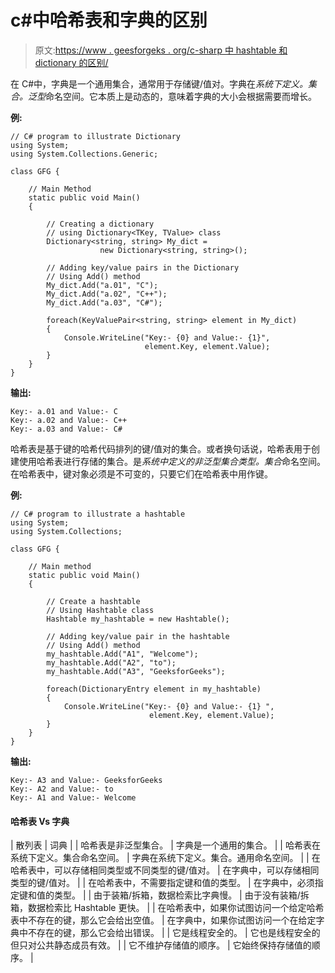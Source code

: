# c#中哈希表和字典的区别

> 原文:[https://www . geesforgeks . org/c-sharp 中 hashtable 和 dictionary 的区别/](https://www.geeksforgeeks.org/difference-between-hashtable-and-dictionary-in-c-sharp/)

在 C#中，字典是一个通用集合，通常用于存储键/值对。字典在*系统下定义。集合。泛型*命名空间。它本质上是动态的，意味着字典的大小会根据需要而增长。

**例:**

```
// C# program to illustrate Dictionary
using System;
using System.Collections.Generic;

class GFG {

    // Main Method
    static public void Main()
    {

        // Creating a dictionary
        // using Dictionary<TKey, TValue> class
        Dictionary<string, string> My_dict = 
                    new Dictionary<string, string>();

        // Adding key/value pairs in the Dictionary
        // Using Add() method
        My_dict.Add("a.01", "C");
        My_dict.Add("a.02", "C++");
        My_dict.Add("a.03", "C#");

        foreach(KeyValuePair<string, string> element in My_dict)
        {
            Console.WriteLine("Key:- {0} and Value:- {1}", 
                              element.Key, element.Value);
        }
    }
}
```

**输出:**

```
Key:- a.01 and Value:- C
Key:- a.02 and Value:- C++
Key:- a.03 and Value:- C#

```

哈希表是基于键的哈希代码排列的键/值对的集合。或者换句话说，哈希表用于创建使用哈希表进行存储的集合。是*系统中定义的非泛型集合类型。集合*命名空间。在哈希表中，键对象必须是不可变的，只要它们在哈希表中用作键。

**例:**

```
// C# program to illustrate a hashtable
using System;
using System.Collections;

class GFG {

    // Main method
    static public void Main()
    {

        // Create a hashtable
        // Using Hashtable class
        Hashtable my_hashtable = new Hashtable();

        // Adding key/value pair in the hashtable
        // Using Add() method
        my_hashtable.Add("A1", "Welcome");
        my_hashtable.Add("A2", "to");
        my_hashtable.Add("A3", "GeeksforGeeks");

        foreach(DictionaryEntry element in my_hashtable)
        {
            Console.WriteLine("Key:- {0} and Value:- {1} ",
                               element.Key, element.Value);
        }
    }
}
```

**输出:**

```
Key:- A3 and Value:- GeeksforGeeks 
Key:- A2 and Value:- to 
Key:- A1 and Value:- Welcome 

```

#### 哈希表 Vs 字典

| 散列表 | 词典 |
| 哈希表是非泛型集合。 | 字典是一个通用的集合。 |
| 哈希表在系统下定义。集合命名空间。 | 字典在系统下定义。集合。通用命名空间。 |
| 在哈希表中，可以存储相同类型或不同类型的键/值对。 | 在字典中，可以存储相同类型的键/值对。 |
| 在哈希表中，不需要指定键和值的类型。 | 在字典中，必须指定键和值的类型。 |
| 由于装箱/拆箱，数据检索比字典慢。 | 由于没有装箱/拆箱，数据检索比 Hashtable 更快。 |
| 在哈希表中，如果你试图访问一个给定哈希表中不存在的键，那么它会给出空值。 | 在字典中，如果你试图访问一个在给定字典中不存在的键，那么它会给出错误。 |
| 它是线程安全的。 | 它也是线程安全的但只对公共静态成员有效。 |
| 它不维护存储值的顺序。 | 它始终保持存储值的顺序。 |